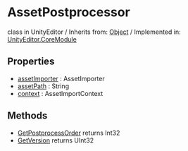 # AssetPostprocessor
class in UnityEditor
 / Inherits from: <a href="https://docs.unity3d.com/6000.1/Documentation/ScriptReference/Object.html">Object</a> / Implemented in: <a href="https://docs.unity3d.com/6000.1/Documentation/ScriptReference/UnityEditor.CoreModule.html">UnityEditor.CoreModule</a>

## Properties
- <a href="https://docs.unity3d.com/6000.1/Documentation/ScriptReference/AssetPostprocessor-assetImporter.html">assetImporter</a> : AssetImporter
- <a href="https://docs.unity3d.com/6000.1/Documentation/ScriptReference/AssetPostprocessor-assetPath.html">assetPath</a> : String
- <a href="https://docs.unity3d.com/6000.1/Documentation/ScriptReference/AssetPostprocessor-context.html">context</a> : AssetImportContext

## Methods
- <a href="https://docs.unity3d.com/6000.1/Documentation/ScriptReference/AssetPostprocessor.GetPostprocessOrder.html">GetPostprocessOrder</a> returns Int32
- <a href="https://docs.unity3d.com/6000.1/Documentation/ScriptReference/AssetPostprocessor.GetVersion.html">GetVersion</a> returns UInt32
